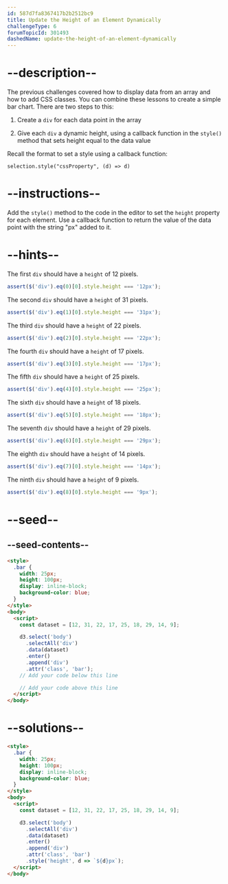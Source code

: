 ```yaml
---
id: 587d7fa8367417b2b2512bc9
title: Update the Height of an Element Dynamically
challengeType: 6
forumTopicId: 301493
dashedName: update-the-height-of-an-element-dynamically
---
```


# --description--

The previous challenges covered how to display data from an array and how to add CSS classes. You can combine these lessons to create a simple bar chart. There are two steps to this:

1. Create a `div` for each data point in the array

2. Give each `div` a dynamic height, using a callback function in the `style()` method that sets height equal to the data value

Recall the format to set a style using a callback function:

`selection.style("cssProperty", (d) => d)`

# --instructions--

Add the `style()` method to the code in the editor to set the `height` property for each element. Use a callback function to return the value of the data point with the string "px" added to it.

# --hints--

The first `div` should have a `height` of 12 pixels.

```js
assert($('div').eq(0)[0].style.height === '12px');
```

The second `div` should have a `height` of 31 pixels.

```js
assert($('div').eq(1)[0].style.height === '31px');
```

The third `div` should have a `height` of 22 pixels.

```js
assert($('div').eq(2)[0].style.height === '22px');
```

The fourth `div` should have a `height` of 17 pixels.

```js
assert($('div').eq(3)[0].style.height === '17px');
```

The fifth `div` should have a `height` of 25 pixels.

```js
assert($('div').eq(4)[0].style.height === '25px');
```

The sixth `div` should have a `height` of 18 pixels.

```js
assert($('div').eq(5)[0].style.height === '18px');
```

The seventh `div` should have a `height` of 29 pixels.

```js
assert($('div').eq(6)[0].style.height === '29px');
```

The eighth `div` should have a `height` of 14 pixels.

```js
assert($('div').eq(7)[0].style.height === '14px');
```

The ninth `div` should have a `height` of 9 pixels.

```js
assert($('div').eq(8)[0].style.height === '9px');
```

# --seed--

## --seed-contents--

```html
<style>
  .bar {
    width: 25px;
    height: 100px;
    display: inline-block;
    background-color: blue;
  }
</style>
<body>
  <script>
    const dataset = [12, 31, 22, 17, 25, 18, 29, 14, 9];

    d3.select('body')
      .selectAll('div')
      .data(dataset)
      .enter()
      .append('div')
      .attr('class', 'bar');
    // Add your code below this line

    // Add your code above this line
  </script>
</body>
```

# --solutions--

```html
<style>
  .bar {
    width: 25px;
    height: 100px;
    display: inline-block;
    background-color: blue;
  }
</style>
<body>
  <script>
    const dataset = [12, 31, 22, 17, 25, 18, 29, 14, 9];

    d3.select('body')
      .selectAll('div')
      .data(dataset)
      .enter()
      .append('div')
      .attr('class', 'bar')
      .style('height', d => `${d}px`);
  </script>
</body>
```
